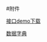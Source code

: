 #附件

<a href="assets/dcms-openapi-demo.zip" target="_blank">接口demo下载</a>

<a href="assets/dict.xls" target="_blank">数据字典</a>